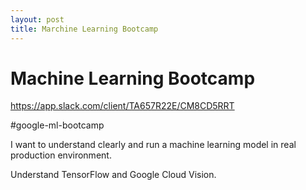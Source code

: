 ```yaml
---
layout: post
title: Marchine Learning Bootcamp
---
```


# Machine Learning Bootcamp

https://app.slack.com/client/TA657R22E/CM8CD5RRT

#google-ml-bootcamp

I want to understand clearly and run a machine learning model in real production environment.  

Understand TensorFlow and Google Cloud Vision.
